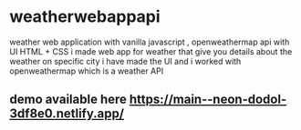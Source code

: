 # weatherwebappapi
weather web application with vanilla javascript , openweathermap api with UI HTML + CSS
i made web app for weather that give you details about the weather on specific city 
i have made the UI and i worked with openweathermap which is a weather API
## demo available here https://main--neon-dodol-3df8e0.netlify.app/
